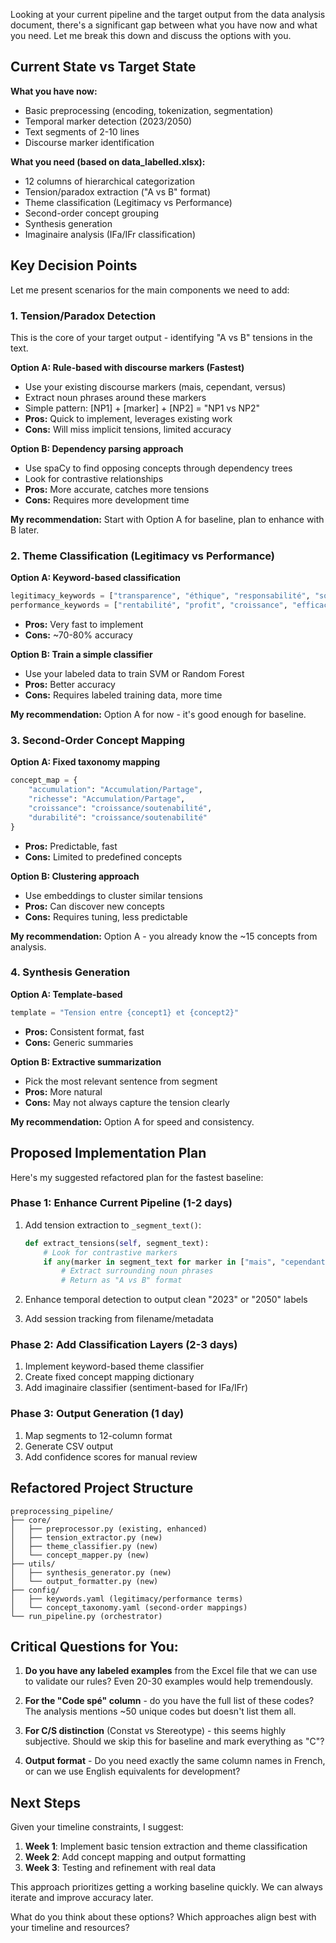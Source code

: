 Looking at your current pipeline and the target output from the data analysis document, there's a significant gap between what you have now and what you need. Let me break this down and discuss the options with you.

## Current State vs Target State

**What you have now:**
- Basic preprocessing (encoding, tokenization, segmentation)
- Temporal marker detection (2023/2050)
- Text segments of 2-10 lines
- Discourse marker identification

**What you need (based on data_labelled.xlsx):**
- 12 columns of hierarchical categorization
- Tension/paradox extraction ("A vs B" format)
- Theme classification (Legitimacy vs Performance)
- Second-order concept grouping
- Synthesis generation
- Imaginaire analysis (IFa/IFr classification)

## Key Decision Points

Let me present scenarios for the main components we need to add:

### 1. **Tension/Paradox Detection**

This is the core of your target output - identifying "A vs B" tensions in the text.

**Option A: Rule-based with discourse markers (Fastest)**
- Use your existing discourse markers (mais, cependant, versus)
- Extract noun phrases around these markers
- Simple pattern: [NP1] + [marker] + [NP2] = "NP1 vs NP2"
- **Pros:** Quick to implement, leverages existing work
- **Cons:** Will miss implicit tensions, limited accuracy

**Option B: Dependency parsing approach**
- Use spaCy to find opposing concepts through dependency trees
- Look for contrastive relationships
- **Pros:** More accurate, catches more tensions
- **Cons:** Requires more development time

**My recommendation:** Start with Option A for baseline, plan to enhance with B later.

### 2. **Theme Classification (Legitimacy vs Performance)**

**Option A: Keyword-based classification**
```python
legitimacy_keywords = ["transparence", "éthique", "responsabilité", "sociétal", "environnement"]
performance_keywords = ["rentabilité", "profit", "croissance", "efficacité", "productivité"]
```
- **Pros:** Very fast to implement
- **Cons:** ~70-80% accuracy

**Option B: Train a simple classifier**
- Use your labeled data to train SVM or Random Forest
- **Pros:** Better accuracy
- **Cons:** Requires labeled training data, more time

**My recommendation:** Option A for now - it's good enough for baseline.

### 3. **Second-Order Concept Mapping**

**Option A: Fixed taxonomy mapping**
```python
concept_map = {
    "accumulation": "Accumulation/Partage",
    "richesse": "Accumulation/Partage", 
    "croissance": "croissance/soutenabilité",
    "durabilité": "croissance/soutenabilité"
}
```
- **Pros:** Predictable, fast
- **Cons:** Limited to predefined concepts

**Option B: Clustering approach**
- Use embeddings to cluster similar tensions
- **Pros:** Can discover new concepts
- **Cons:** Requires tuning, less predictable

**My recommendation:** Option A - you already know the ~15 concepts from analysis.

### 4. **Synthesis Generation**

**Option A: Template-based**
```python
template = "Tension entre {concept1} et {concept2}"
```
- **Pros:** Consistent format, fast
- **Cons:** Generic summaries

**Option B: Extractive summarization**
- Pick the most relevant sentence from segment
- **Pros:** More natural
- **Cons:** May not always capture the tension clearly

**My recommendation:** Option A for speed and consistency.

## Proposed Implementation Plan

Here's my suggested refactored plan for the fastest baseline:

### Phase 1: Enhance Current Pipeline (1-2 days)
1. Add tension extraction to `_segment_text()`:
   ```python
   def extract_tensions(self, segment_text):
       # Look for contrastive markers
       if any(marker in segment_text for marker in ["mais", "cependant", "versus"]):
           # Extract surrounding noun phrases
           # Return as "A vs B" format
   ```

2. Enhance temporal detection to output clean "2023" or "2050" labels

3. Add session tracking from filename/metadata

### Phase 2: Add Classification Layers (2-3 days)
1. Implement keyword-based theme classifier
2. Create fixed concept mapping dictionary
3. Add imaginaire classifier (sentiment-based for IFa/IFr)

### Phase 3: Output Generation (1 day)
1. Map segments to 12-column format
2. Generate CSV output
3. Add confidence scores for manual review

## Refactored Project Structure

```
preprocessing_pipeline/
├── core/
│   ├── preprocessor.py (existing, enhanced)
│   ├── tension_extractor.py (new)
│   ├── theme_classifier.py (new)
│   └── concept_mapper.py (new)
├── utils/
│   ├── synthesis_generator.py (new)
│   └── output_formatter.py (new)
├── config/
│   ├── keywords.yaml (legitimacy/performance terms)
│   └── concept_taxonomy.yaml (second-order mappings)
└── run_pipeline.py (orchestrator)
```

## Critical Questions for You:

1. **Do you have any labeled examples** from the Excel file that we can use to validate our rules? Even 20-30 examples would help tremendously.

2. **For the "Code spé" column** - do you have the full list of these codes? The analysis mentions ~50 unique codes but doesn't list them all.

3. **For C/S distinction** (Constat vs Stereotype) - this seems highly subjective. Should we skip this for baseline and mark everything as "C"?

4. **Output format** - Do you need exactly the same column names in French, or can we use English equivalents for development?

## Next Steps

Given your timeline constraints, I suggest:

1. **Week 1**: Implement basic tension extraction and theme classification
2. **Week 2**: Add concept mapping and output formatting
3. **Week 3**: Testing and refinement with real data

This approach prioritizes getting a working baseline quickly. We can always iterate and improve accuracy later.

What do you think about these options? Which approaches align best with your timeline and resources?